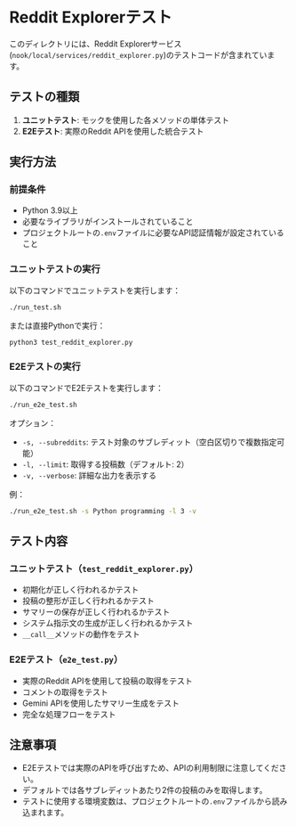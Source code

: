 # Reddit Explorerテスト

このディレクトリには、Reddit Explorerサービス(`nook/local/services/reddit_explorer.py`)のテストコードが含まれています。

## テストの種類

1. **ユニットテスト**: モックを使用した各メソッドの単体テスト
2. **E2Eテスト**: 実際のReddit APIを使用した統合テスト

## 実行方法

### 前提条件

- Python 3.9以上
- 必要なライブラリがインストールされていること
- プロジェクトルートの`.env`ファイルに必要なAPI認証情報が設定されていること

### ユニットテストの実行

以下のコマンドでユニットテストを実行します：

```bash
./run_test.sh
```

または直接Pythonで実行：

```bash
python3 test_reddit_explorer.py
```

### E2Eテストの実行

以下のコマンドでE2Eテストを実行します：

```bash
./run_e2e_test.sh
```

オプション：

- `-s, --subreddits`: テスト対象のサブレディット（空白区切りで複数指定可能）
- `-l, --limit`: 取得する投稿数（デフォルト: 2）
- `-v, --verbose`: 詳細な出力を表示する

例：

```bash
./run_e2e_test.sh -s Python programming -l 3 -v
```

## テスト内容

### ユニットテスト（`test_reddit_explorer.py`）

- 初期化が正しく行われるかテスト
- 投稿の整形が正しく行われるかテスト
- サマリーの保存が正しく行われるかテスト
- システム指示文の生成が正しく行われるかテスト
- `__call__`メソッドの動作をテスト

### E2Eテスト（`e2e_test.py`）

- 実際のReddit APIを使用して投稿の取得をテスト
- コメントの取得をテスト
- Gemini APIを使用したサマリー生成をテスト
- 完全な処理フローをテスト

## 注意事項

- E2Eテストでは実際のAPIを呼び出すため、APIの利用制限に注意してください。
- デフォルトでは各サブレディットあたり2件の投稿のみを取得します。
- テストに使用する環境変数は、プロジェクトルートの`.env`ファイルから読み込まれます。

